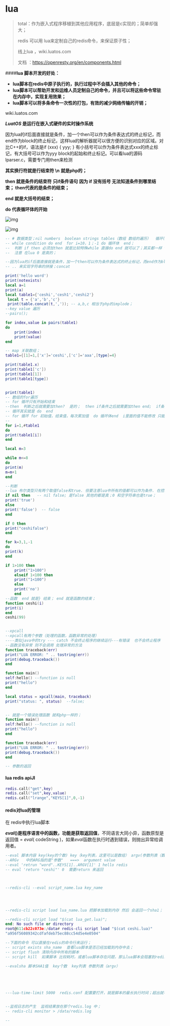 

# lua

>total：作为嵌入式程序移植到其他应用程序，底层是c实现的；简单却强大；
>
>redis 可以用 lua来定制自己的redis命令，来保证原子性；
>
>线上lua  ，wiki.luatos.com  
>
>文档 ：https://openresty.org/en/components.html



####**lua 脚本开发的好处：**

* **lua脚本在redis中原子执行的，执行过程中不会插入其他的命令；**
* **lua脚本可以帮助开发和运维人员定制自己的命令，并且可以将这些命令常驻在内存中，实现复用效果；**
* **lua脚本可以将多条命令一次性的打包，有效的减少网络传输的开销；**



wiki.luatos.com  

***LuatOS* 是运行在嵌入式硬件的实时操作系统**



因为lua的if后面直接就是条件，加一个then可以作为条件表达式的终止标记，而end作为block的终止标记，这样lua的解析器就可以很方便的识别对应的区域。对比C++的if，语法是if (xxx) { yyy; } 有小括号可以作为条件表达式xxx的终止标记，有大括号可以作为yyy block的起始和终止标记。可以看lua的源码lparser.c，需要专门用then来检测





**其实换行符就是行结束符 \n**      **就是php的；**

**then 就是条件的结束符**   **只if条件语句**         **因为 if 没有括号 无法知道条件到哪里结束； then代表的是条件的结束；**

**end 就是大括号的结束；**

**do 代表循环体的开始**











![img](lua.assets/v2-2474a4387fa89f6d07e6a7de47557c24_720w.jpg)



![img](lua.assets/v2-9ecbd41ce1a214416f082ad1c9783d9f_720w-16493413508132.jpg)







`````lua
-- # 数据类型；nil numbers  boolean strings tables（数组 数组的遍历）  循环(for while）
-- while condition do end  for i=10，1；-1 do 循环体  end；
--  判断 if then 必须加then 就是比较特殊while 直接do end 就可以了；其实都一样 then 表示条件的结束 条件语句的开始 do 代表循环的开始，条件的结束；
--  注意 在lua 0 是真的；

--因为lua的if后面直接就是条件，加一个then可以作为条件表达式的终止标记，而end作为block的终止标记，这样lua的解析器就可以很方便的识别对应的区域。对比C++的if，语法是if (xxx) { yyy; } 有小括号可以作为条件表达式xxx的终止标记，有大括号可以作为yyy block的起始和终止标记。可以看lua的源码lparser.c，需要专门用then来检测
-- .. 来实现字符串的拼接；concat

print('hello word')
print(notexists)
local a=1
print(a)
local table1={'ceshi','cesh1','ceshi2'}
 local t = {'a','b','c'}
 print(table.concat(t,',')); -- a,b,c 相当于php的implode；
--key value 遍历
--pairs(); 

for index,value in pairs(table1)
do
    print(index)
    print(value)
end

-- map 关联数组；
table1={[1]=1,['x']='ceshi',['c']='aaa',[type]=4}

print(table1.x)
print(table1['c'])
print(table1[1])
print(table1[type])


print(table1)
-- 数组的for遍历
-- for 循环只有开始和结束
--then  判断之后就需要加then?  是的；  then if条件之后就需要加then end;  if条件添加之后需要加 then
-- 循环其实就是 do  end  
-- for 循环 for 初始值，结束值，每次累加值  do 循环体end  i里面的值不能修改 只能使用 break来跳出来；
--
for i=1,#table1
do
print(table1[i])
end

local m=3

while m<=8 
do
print(m)
m=m+1
end

--判断
--lua 布尔类型只有两个取值false和true. 但要注意lua中所有的值都可以作为条件. 在控制结构的条件中除了false和nil为假, 其他值都为真。lua认为 0 和 空字符串都是真！！
if nil then   -- nil false; 是false 其他的都是真；0 和空字符串也是true；
print('true')
else
print('false')  -- false
end

if 0 then
print("ceshifalse")
end

for k=3,1,-1
do
print(k)
end

if 1>100 then
    print("1>100")
    elseif 1<100 then
    print("1<100")
    else
    print('no')
    end
--函数  end 就是} 结束； end 就是函数的结束；
function ceshi(i)
print(i)
end
ceshi(99)


--xpcall
--xpcall有两个参数（处理的函数，函数异常的处理）
----类似java中的try --- catch 不会终止程序的继续运行---有错误  也不会终止程序  会继续往下运行；
--函数没有异常 则不会调用 处理异常的方法
function traceback(err)
print("LUA ERROR: " .. tostring(err))
print(debug.traceback())
end

function main()
self:hello() --function is null
print("hello")
end

local status = xpcall(main, traceback)
print("status: ", status)  --false;


-- 就是一个错误处理函数 就和php一样的；
function main()
self:hello() --function is null
print("hello")
end

function traceback(err)
print("LUA ERROR: " .. tostring(err))
print(debug.traceback())
end

-- 参数的返回


`````



#### lua  redis apiJI

````lua
redis.call("get",key)
redis.call("set",key,value)
redis.call("lrange","KEYS[1]",0,-1)
````





#### redis对lua的管理 

在 redis中执行lua脚本

***eval*()是程序语言中的函数，功能是获取返回值**，不同语言大同小异，函数原型是返回值 = *eval*( codeString )，如果*eval*函数在执行时遇到错误，则抛出异常给调用者。

`````lua
--eval 脚本内容 key(key的个数) key（key列表，这里可以是数组） argv(参数列表（数组）)  这里的列表 就相当于数组  可以使用  --for key,value in ipairs(table_name)
--ARGv   中的ARG指的是"参数"   ===>  argument value 
--eval 'retrun "word"..KEYS[1]..ARGV[1]' 1 hello redis
-- eval 'return "ceshi"' 0  需要return 来返回



--redis-cli --eval script_name.lua key_name




--redis-cli script load lua_name.lua 把脚本加载到内存 然后 会返回一个sha1；

--redis-cli script load "$(cat lua_get.lua)";
end: No such file or directory
root@611cb22c073e:/data# redis-cli script load "$(cat ceshi.lua)"
"a956f56089342cdfafdeb75ec88cc54d5e4e0504"

--下面的命令 可以直接在redis的命令行来运行；
-- script exists sha_name  查看lua脚本是否已经加载到内存中去；
-- script flush 清除内存中所有的脚本
-- script kill  如果脚本 比较耗时，或者lua脚本存在问题，那么lua脚本会阻塞到redis，可以使用kill来啥子正在运行的脚本；

--evalsha 脚本SHA1值  key个数  key列表 参数列表（argv）





---lua-time-limit 5000  redis.conf 配置要打开，就是脚本的最长执行时间；超出就不行了；


--监视日志的产生  监视结果放在那个redis.log 中；
-- redis-cli monitor > /data/redis.log  

--

`````



